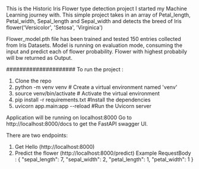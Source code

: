 This is the Historic Iris Flower type detection project I started my Machine Learning journey with. This simple project takes in an array of Petal_length, Petal_width, Sepal_length and Sepal_width and detects the breed of Iris flower('Versicolor', 'Setosa', 'Virginica')

Flower_model.pth file has been trained and tested 150 entries collected from Iris Datasets. Model is running on evaluation mode, consuming the input and predict each of flower probability. Flower with highest probabily will bw returned as Output.


#####################
To run the project :
1. Clone the repo
2. python -m venv venv         # Create a virtual environment named 'venv'
3. source venv/bin/activate       # Activate the virtual environment
4. pip install -r requirements.txt  #Install the dependencies
5. uvicorn app.main:app --reload    #Run the Uvicorn server     


Application will be running on localhost:8000
Go to http://localhost:8000/docs to get the FastAPI swagger UI.

There are two endpoints:
1. Get Hello (http://localhost:8000)
2. Predict the flower (http://localhost:8000/predict)
   Example RequestBody : {
    "sepal_length": 7,
    "sepal_width": 2,
    "petal_length": 1,
    "petal_width": 1
    }